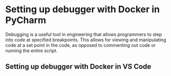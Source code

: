 # Setting up debugger with Docker in PyCharm

Debugging is a useful tool in engineering that allows programmers to step into code at specified breakpoints. This allows for viewing and manipulating code at a set point in the code, as opposed to commenting out code or running the entire script.


## Setting up debugger with Docker in VS Code
